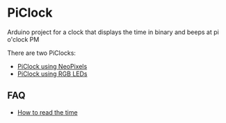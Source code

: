 # PiClock

Arduino project for a clock that displays the time in binary and beeps at pi o'clock PM

There are two PiClocks:
 * [PiClock using NeoPixels](NeoPixels.md)
 * [PiClock using RGB LEDs](RgbLeds.md)

## FAQ
 * [How to read the time](HowToReadTheTime.md)
